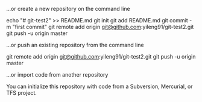 …or create a new repository on the command line

echo "# git-test2" >> README.md
git init
git add README.md
git commit -m "first commit"
git remote add origin git@github.com:yileng91/git-test2.git
git push -u origin master

…or push an existing repository from the command line

git remote add origin git@github.com:yileng91/git-test2.git
git push -u origin master

…or import code from another repository

You can initialize this repository with code from a Subversion, Mercurial, or TFS project.